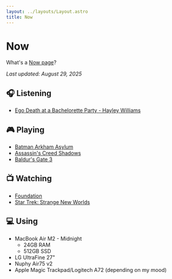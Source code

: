 ```yaml
---
layout: ../layouts/Layout.astro
title: Now
---
```

# Now

What's a [Now page](https://nownownow.com/about)?

_Last updated: August 29, 2025_

## 🎧 Listening

- [Ego Death at a Bachelorette Party - Hayley Williams](https://album.link/i/1833006180)

## 🎮 Playing

- [Batman Arkham Asylum](https://www.igdb.com/games/batman-arkham-asylum)
- [Assassin's Creed Shadows](https://www.igdb.com/games/assassins-creed-shadows)
- [Baldur's Gate 3](https://www.igdb.com/games/baldurs-gate-3)

## 📺 Watching

- [Foundation](https://www.themoviedb.org/tv/93740-foundation)
- [Star Trek: Strange New Worlds](https://www.themoviedb.org/search/tv?query=Star%20Trek%3A%20Strange%20New%20Worlds)

## 💻 Using

- MacBook Air M2 - Midnight
  - 24GB RAM
  - 512GB SSD
- LG UltraFine 27"
- Nuphy Air75 v2
- Apple Magic Trackpad/Logitech A72 (depending on my mood)
